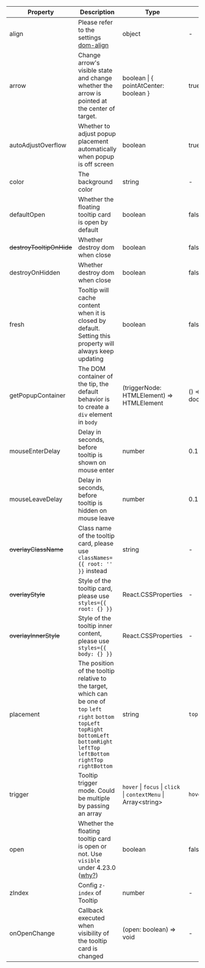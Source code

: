 <Antd component="Alert" message="The following APIs are shared by Tooltip, Popconfirm, Popover." type="info" banner="true"></Antd>

<!-- prettier-ignore -->
| Property | Description                                                                                                                                                                                           | Type | Default | Version |
| --- |-------------------------------------------------------------------------------------------------------------------------------------------------------------------------------------------------------| --- | --- | --- |
| align | Please refer to the settings [dom-align](https://github.com/yiminghe/dom-align)                                                                                                                       | object | - |  |
| arrow | Change arrow's visible state and change whether the arrow is pointed at the center of target.                                                                                                         | boolean \| { pointAtCenter: boolean } | true | 5.2.0 |
| autoAdjustOverflow | Whether to adjust popup placement automatically when popup is off screen                                                                                                                              | boolean | true |  |
| color | The background color                                                                                                                                                                                  | string | - | 4.3.0 |
| defaultOpen | Whether the floating tooltip card is open by default                                                                                                                                                  | boolean | false | 4.23.0 |
| ~~destroyTooltipOnHide~~ | Whether destroy dom when close                                                                                                                                                                        | boolean | false |  |
| destroyOnHidden | Whether destroy dom when close                                                                                                                                                                        | boolean | false | 5.25.0 |
| fresh | Tooltip will cache content when it is closed by default. Setting this property will always keep updating                                                                                              | boolean | false | 5.10.0 |
| getPopupContainer | The DOM container of the tip, the default behavior is to create a `div` element in `body`                                                                                                             | (triggerNode: HTMLElement) => HTMLElement | () => document.body |  |
| mouseEnterDelay | Delay in seconds, before tooltip is shown on mouse enter                                                                                                                                              | number | 0.1 |  |
| mouseLeaveDelay | Delay in seconds, before tooltip is hidden on mouse leave                                                                                                                                             | number | 0.1 |  |
| ~~overlayClassName~~ | Class name of the tooltip card, please use `classNames={{ root: '' }}` instead                                                                                                                        | string | - |  |
| ~~overlayStyle~~ | Style of the tooltip card, please use `styles={{ root: {} }}`                                                                                                                                         | React.CSSProperties | - |  |
| ~~overlayInnerStyle~~ | Style of the tooltip inner content, please use `styles={{ body: {} }}`                                                                                                                                | React.CSSProperties | - |  |
| placement | The position of the tooltip relative to the target, which can be one of `top` `left` `right` `bottom` `topLeft` `topRight` `bottomLeft` `bottomRight` `leftTop` `leftBottom` `rightTop` `rightBottom` | string | `top` |  |
| trigger | Tooltip trigger mode. Could be multiple by passing an array                                                                                                                                           | `hover` \| `focus` \| `click` \| `contextMenu` \| Array&lt;string> | `hover` |  |
| open | Whether the floating tooltip card is open or not. Use `visible` under 4.23.0 ([why?](/docs/react/faq#why-open))                                                                                       | boolean | false | 4.23.0 |
| zIndex | Config `z-index` of Tooltip                                                                                                                                                                           | number | - |  |
| onOpenChange | Callback executed when visibility of the tooltip card is changed                                                                                                                                      | (open: boolean) => void | - | 4.23.0 |
